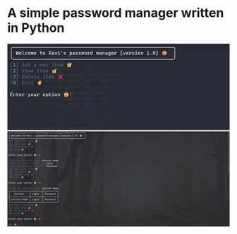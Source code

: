# A simple password manager written in Python

![alt text](img_001.png "Capture 01")
![alt text](img_003.png "Capture 02")